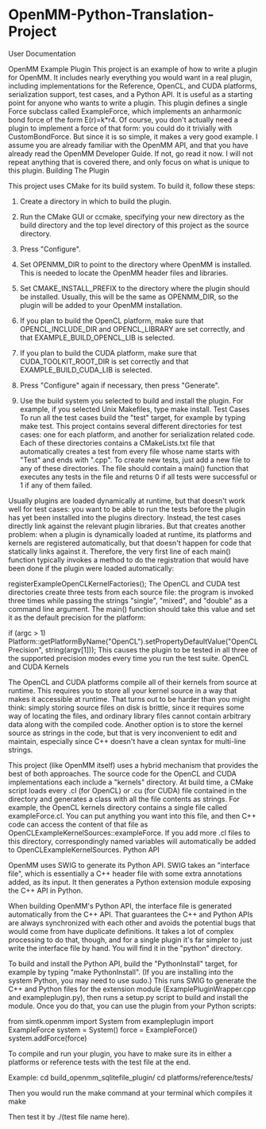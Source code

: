 # OpenMM-Python-Translation-Project

User Documentation

OpenMM Example Plugin
This project is an example of how to write a plugin for OpenMM. It includes nearly everything you would want in a real plugin, including implementations for the Reference, OpenCL, and CUDA platforms, serialization support, test cases, and a Python API. It is useful as a starting point for anyone who wants to write a plugin.
This plugin defines a single Force subclass called ExampleForce, which implements an anharmonic bond force of the form E(r)=k*r4. Of course, you don't actually need a plugin to implement a force of that form: you could do it trivially with CustomBondForce. But since it is so simple, it makes a very good example.
I assume you are already familiar with the OpenMM API, and that you have already read the OpenMM Developer Guide. If not, go read it now. I will not repeat anything that is covered there, and only focus on what is unique to this plugin.
Building The Plugin

This project uses CMake for its build system. To build it, follow these steps:
1. Create a directory in which to build the plugin.

2. Run the CMake GUI or ccmake, specifying your new directory as the build directory and the top level directory of this project as the source directory.
3. Press "Configure".

4. Set OPENMM_DIR to point to the directory where OpenMM is installed. This is needed to locate the OpenMM header files and libraries.
5. Set CMAKE_INSTALL_PREFIX to the directory where the plugin should be installed. Usually, this will be the same as OPENMM_DIR, so the plugin will be added to your OpenMM installation.

6. If you plan to build the OpenCL platform, make sure that OPENCL_INCLUDE_DIR and OPENCL_LIBRARY are set correctly, and that EXAMPLE_BUILD_OPENCL_LIB is selected.

7. If you plan to build the CUDA platform, make sure that CUDA_TOOLKIT_ROOT_DIR is set correctly and that EXAMPLE_BUILD_CUDA_LIB is selected.
8. Press "Configure" again if necessary, then press "Generate".

9. Use the build system you selected to build and install the plugin. For example, if you selected Unix Makefiles, type make install.
Test Cases
To run all the test cases build the "test" target, for example by typing make test.
This project contains several different directories for test cases: one for each platform, and another for serialization related code. Each of these directories contains a CMakeLists.txt file that automatically creates a test from every file whose name starts with "Test" and ends with ".cpp". To create new tests, just add a new file to any of these directories. The file should contain a main() function that executes any tests in the file and returns 0 if all tests were successful or 1 if any of them failed.

Usually plugins are loaded dynamically at runtime, but that doesn't work well for test cases: you want to be able to run the tests before the plugin has yet been installed into the plugins directory. Instead, the test cases directly link against the relevant plugin libraries. But that creates another problem: when a plugin is dynamically loaded at runtime, its platforms and kernels are registered automatically, but that doesn't happen for code that statically links against it. Therefore, the very first line of each main() function typically invokes a method to do the registration that would have been done if the plugin were loaded automatically:

registerExampleOpenCLKernelFactories();
The OpenCL and CUDA test directories create three tests from each source file: the program is invoked three times while passing the strings "single", "mixed", and "double" as a command line argument. The main() function should take this value and set it as the default precision for the platform:

if (argc > 1)
    Platform::getPlatformByName("OpenCL").setPropertyDefaultValue("OpenCLPrecision", string(argv[1]));
This causes the plugin to be tested in all three of the supported precision modes every time you run the test suite.
OpenCL and CUDA Kernels

The OpenCL and CUDA platforms compile all of their kernels from source at runtime. This requires you to store all your kernel source in a way that makes it accessible at runtime. That turns out to be harder than you might think: simply storing source files on disk is brittle, since it requires some way of locating the files, and ordinary library files cannot contain arbitrary data along with the compiled code. Another option is to store the kernel source as strings in the code, but that is very inconvenient to edit and maintain, especially since C++ doesn't have a clean syntax for multi-line strings.

This project (like OpenMM itself) uses a hybrid mechanism that provides the best of both approaches. The source code for the OpenCL and CUDA implementations each include a "kernels" directory. At build time, a CMake script loads every .cl (for OpenCL) or .cu (for CUDA) file contained in the directory and generates a class with all the file contents as strings. For example, the OpenCL kernels directory contains a single file called exampleForce.cl. You can put anything you want into this file, and then C++ code can access the content of that file as OpenCLExampleKernelSources::exampleForce. If you add more .cl files to this directory, correspondingly named variables will automatically be added to OpenCLExampleKernelSources.
Python API

OpenMM uses SWIG to generate its Python API. SWIG takes an "interface file", which is essentially a C++ header file with some extra annotations added, as its input. It then generates a Python extension module exposing the C++ API in Python.

When building OpenMM's Python API, the interface file is generated automatically from the C++ API. That guarantees the C++ and Python APIs are always synchronized with each other and avoids the potential bugs that would come from have duplicate definitions. It takes a lot of complex processing to do that, though, and for a single plugin it's far simpler to just write the interface file by hand. You will find it in the "python" directory.

To build and install the Python API, build the "PythonInstall" target, for example by typing "make PythonInstall". (If you are installing into the system Python, you may need to use sudo.) This runs SWIG to generate the C++ and Python files for the extension module (ExamplePluginWrapper.cpp and exampleplugin.py), then runs a setup.py script to build and install the module. Once you do that, you can use the plugin from your Python scripts:

from simtk.openmm import System
from exampleplugin import ExampleForce
system = System()
force = ExampleForce()
system.addForce(force)




To compile and run your plugin, you have to make sure its in either a platforms or reference tests with the test file at the end.

Example:
 cd build_openmm_sqlitefile_plugin/
 cd platforms/reference/tests/

 Then you would run the make command at your terminal which compiles it
 make

 Then test it by
./(test file name here).
